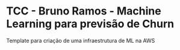 # TCC - Bruno Ramos - Machine Learning para previsão de Churn

Template para criação de uma infraestrutura de ML na AWS
